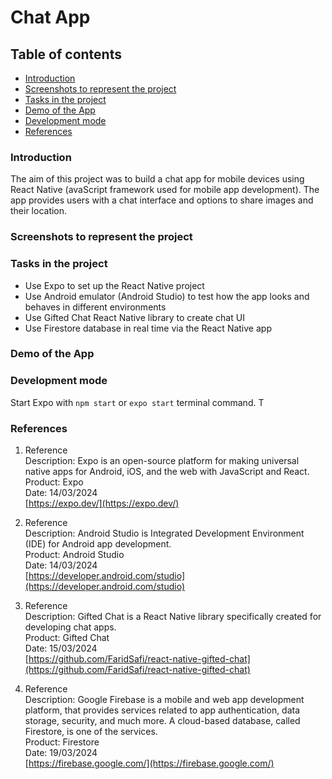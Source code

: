 # Chat App

## Table of contents

- [Introduction](#introduction)
- [Screenshots to represent the project](#screenshots-to-represent-the-project)
- [Tasks in the project](#tasks-in-the-project)
- [Demo of the App](#demo-of-the-app)
- [Development mode](#development-mode)
- [References](#references)

### Introduction

The aim of this project was to build a chat app for mobile devices using React Native (avaScript framework used for mobile app development). The app provides users with a chat interface and options to share images and their
location.

### Screenshots to represent the project

### Tasks in the project

- Use Expo to set up the React Native project
- Use Android emulator (Android Studio) to test how the app looks and behaves in different environments
- Use Gifted Chat React Native library to create chat UI
- Use Firestore database in real time via the React Native app

### Demo of the App

### Development mode

Start Expo with `npm start` or `expo start` terminal command. T

### References

1.  Reference  
    Description: Expo is an open-source platform for making universal native apps for Android, iOS, and the web with JavaScript and React.  
    Product: Expo  
    Date: 14/03/2024  
    [https://expo.dev/](https://expo.dev/)

2.  Reference  
    Description: Android Studio is Integrated Development Environment (IDE) for Android app development.  
    Product: Android Studio  
    Date: 14/03/2024  
    [https://developer.android.com/studio](https://developer.android.com/studio)

3.  Reference  
    Description: Gifted Chat is a React Native library specifically created for developing chat apps.  
    Product: Gifted Chat  
    Date: 15/03/2024  
    [https://github.com/FaridSafi/react-native-gifted-chat](https://github.com/FaridSafi/react-native-gifted-chat)

4.  Reference  
    Description: Google Firebase is a mobile and web app development platform, that provides services related to app authentication, data storage, security, and much more. A cloud-based database, called Firestore, is one of the services.  
    Product: Firestore  
    Date: 19/03/2024  
    [https://firebase.google.com/](https://firebase.google.com/)
